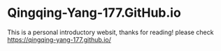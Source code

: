 # Qingqing-Yang-177.GitHub.io
This is a personal introductory websit, thanks for reading!
please check https://qingqing-yang-177.github.io/
